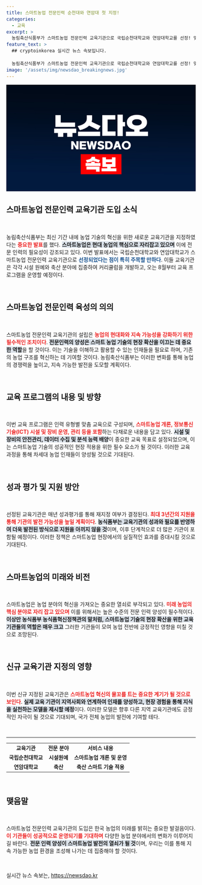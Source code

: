 ```yaml
---
title: 스마트농업 전문인력 순천대와 연암대 첫 지정!
categories:
  - 교육
excerpt: >
  농림축산식품부가 스마트농업 전문인력 교육기관으로 국립순천대학교와 연암대학교를 선정! 맞춤형 교육 프로그램으로 미래 농업 인재 양성에 나선다. 스마트농업의 혁신을 이끌 새로운 교육이 곧 시작됩니다.
feature_text: >
  ## cryptoinkorea 실시간 뉴스 속보입니다.

  농림축산식품부가 스마트농업 전문인력 교육기관으로 국립순천대학교와 연암대학교를 선정! 맞춤형 교육 프로그램으로 미래 농업 인재 양성에 나선다. 스마트농업의 혁신을 이끌 새로운 교육이 곧 시작됩니다.
image: '/assets/img/newsdao_breakingnews.jpg'
---
```


<p><img src="/assets/img/newsdao_breakingnews.jpg" alt="cryptoinkorea 속보" /></p>

<h2 data-ke-size="size26">스마트농업 전문인력 교육기관 도입 소식</h2>

<p data-ke-size="size16">&nbsp;</p>

<p>농림축산식품부는 최신 기간 내에 농업 기술의 혁신을 위한 새로운 교육기관을 지정하였다는 <b><span style="color: #ee2323;">중요한 발표</span></b>를 했다. <b><span style="background-color: #21538527;">스마트농업은 현대 농업의 핵심으로 자리잡고 있으며</span></b> 이에 전문 인력의 필요성이 강조되고 있다. 이번 발표에서는 국립순천대학교와 연암대학교가 스마트농업 전문인력 교육기관으로 <b><span style="color: #1a5490;">선정되었다는 점이 특히 주목할 만하다</span></b>. 이들 교육기관은 각각 시설 원예와 축산 분야에 집중하여 커리큘럼을 개발하고, 오는 8월부터 교육 프로그램을 운영할 예정이다. </p>

<p data-ke-size="size16">&nbsp;</p>

<h2 data-ke-size="size26">스마트농업 전문인력 육성의 의의</h2>

<p data-ke-size="size16">&nbsp;</p>

<p>스마트농업 전문인력 교육기관의 설립은 <b><span style="color: #ee2323;">농업의 현대화와 지속 가능성을 강화하기 위한 필수적인 조치이다</span></b>. <b><span style="background-color: #21538527;">전문인력의 양성은 스마트 농업 기술의 현장 확산을 이끄는 데 중요한 역할</span></b>을 할 것이다. 이는 기술을 이해하고 활용할 수 있는 인재들을 필요로 하며, 기존의 농업 구조를 혁신하는 데 기여할 것이다. 농림축산식품부는 이러한 변화를 통해 농업의 경쟁력을 높이고, 지속 가능한 발전을 도모할 계획이다.</p>

<p data-ke-size="size16">&nbsp;</p>

<h2 data-ke-size="size26">교육 프로그램의 내용 및 방향</h2>

<p data-ke-size="size16">&nbsp;</p>

<p>이번 교육 프로그램은 인력 유형별 맞춤 교육으로 구성되며, <b><span style="color: #ee2323;">스마트농업 개론, 정보통신기술(ICT) 시설 및 장비 운영, 관리 등을 포함</span></b>하는 다채로운 내용을 담고 있다. <b><span style="background-color: #21538527;">시설 및 장비의 안전관리, 데이터 수집 및 분석 능력 배양</span></b>이 중요한 교육 목표로 설정되었으며, 이는 스마트농업 기술의 성공적인 현장 적용을 위한 필수 요소가 될 것이다. 이러한 교육 과정을 통해 차세대 농업 인재들이 양성될 것으로 기대된다.</p>

<p data-ke-size="size16">&nbsp;</p>

<h2 data-ke-size="size26">성과 평가 및 지원 방안</h2>

<p data-ke-size="size16">&nbsp;</p>

<p>선정된 교육기관은 매년 성과평가를 통해 재지정 여부가 결정된다. <b><span style="color: #ee2323;">최대 3년간의 지원을 통해 기관의 발전 가능성을 높일 계획이다</span></b>. <b><span style="background-color: #21538527;">농식품부는 교육기관의 성과와 필요를 반영하여 더욱 발전된 방식으로 지원을 아끼지 않을 것</span></b>이며, 이후 단계적으로 더 많은 기관이 포함될 예정이다. 이러한 정책은 스마트농업 현장에서의 실질적인 효과를 증대시킬 것으로 기대된다.</p>

<p data-ke-size="size16">&nbsp;</p>

<h2 data-ke-size="size26">스마트농업의 미래와 비전</h2>

<p data-ke-size="size16">&nbsp;</p>

<p>스마트농업은 농업 분야의 혁신을 가져오는 중요한 열쇠로 부각되고 있다. <b><span style="color: #ee2323;">미래 농업의 핵심 분야로 자리 잡고 있으며</span></b> 이를 위해서는 높은 수준의 전문 인력 양성이 필수적이다. <b><span style="background-color: #21538527;">이상만 농식품부 농식품혁신정책관의 말처럼, 스마트농업 기술의 현장 확산을 위한 교육 기관들의 역할은 매우 크고</span></b> 그러한 기관들이 모여 농업 전반에 긍정적인 영향을 미칠 것으로 조망된다.</p>

<p data-ke-size="size16">&nbsp;</p>

<h2 data-ke-size="size26">신규 교육기관 지정의 영향</h2>

<p data-ke-size="size16">&nbsp;</p>

<p>이번 신규 지정된 교육기관은 <b><span style="color: #ee2323;">스마트농업 혁신의 물꼬를 트는 중요한 계기가 될 것으로 보인다</span></b>. <b><span style="background-color: #21538527;">실제 교육 기관이 지역사회와 연계하여 인재를 양성하고, 현장 경험을 통해 지식을 실천하는 모델을 제시할 예정</span></b>이다. 이러한 모델은 향후 다른 지역 교육기관에도 긍정적인 자극이 될 것으로 기대되며, 국가 전체 농업의 발전에 기여할 테다.</p>

<p data-ke-size="size16">&nbsp;</p>

<hr/>

<table style="text-align: center; width: 100%; border-collapse: collapse;">
  <tr>
    <td style="text-align: center; height: 17px;"><b>교육기관</b></td>
    <td style="text-align: center; height: 17px;"><b>전문 분야</b></td>
    <td style="text-align: center; height: 17px;"><b>서비스 내용</b></td>
  </tr>
  <tr>
    <td style="text-align: center; height: 17px;"><b>국립순천대학교</b></td>
    <td style="text-align: center; height: 17px;"><b>시설원예</b></td>
    <td style="text-align: center; height: 17px;"><b>스마트농업 개론 및 운영</b></td>
  </tr>
  <tr>
    <td style="text-align: center; height: 17px;"><b>연암대학교</b></td>
    <td style="text-align: center; height: 17px;"><b>축산</b></td>
    <td style="text-align: center; height: 17px;"><b>축산 스마트 기술 적용</b></td>
  </tr>
</table>

<p data-ke-size="size16">&nbsp;</p>

<h2 data-ke-size="size26">맺음말</h2>

<p data-ke-size="size16">&nbsp;</p>

<p>스마트농업 전문인력 교육기관의 도입은 한국 농업의 미래를 밝히는 중요한 발걸음이다. <b><span style="color: #ee2323;">이 기관들이 성공적으로 운영되기를 기대하며</span></b> 다양한 농업 분야에서의 변화가 이루어지길 바란다. <b><span style="background-color: #21538527;">전문 인력 양성이 스마트농업 발전의 열쇠가 될 것</span></b>이며, 우리는 이를 통해 지속 가능한 농업 환경을 조성해 나가는 데 집중해야 할 것이다.</p>

<p data-ke-size="size16">&nbsp;</p>
실시간 뉴스 속보는, <a href="https://newsdao.kr" rel="dofollow">https://newsdao.kr</a>


